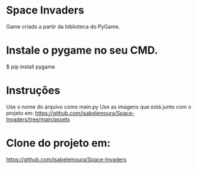 # Space Invaders
Game criado a partir da biblioteca do PyGame. 

# Instale o pygame no seu CMD. 
$ pip install pygame

# Instruções 
Use o nome do arquivo como main.py
Use as imagens que está junto com o projeto em: https://github.com/isabelemoura/Space-Invaders/tree/main/assets

# Clone do projeto em: 
https://github.com/isabelemoura/Space-Invaders
